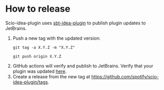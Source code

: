 # How to release

Scio-idea-plugin uses [sbt-idea-plugin](https://github.com/JetBrains/sbt-idea-plugin) to publish plugin updates to JetBrains.

1. Push a new tag with the updated version:
    ```shell
    git tag -a X.Y.Z -m "X.Y.Z"

    git push origin X.Y.Z
    ```
2. GitHub actions will verify and publish to JetBrains. Verify that your plugin was updated [here](https://plugins.jetbrains.com/plugin/8596-scio-idea/versions).
3. Create a release from the new tag at https://github.com/spotify/scio-idea-plugin/tags.
